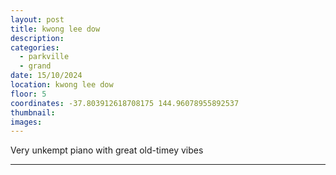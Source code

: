 ```yaml
---
layout: post
title: kwong lee dow
description:
categories:
  - parkville
  - grand
date: 15/10/2024
location: kwong lee dow
floor: 5
coordinates: -37.803912618708175 144.96078955892537
thumbnail: 
images:
---
```


Very unkempt piano with great old-timey vibes

---
